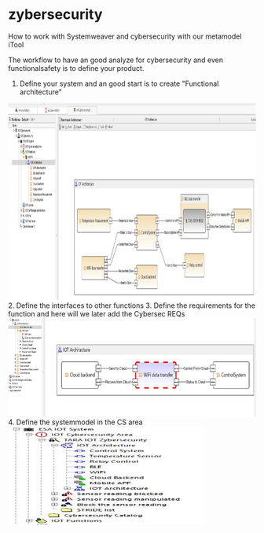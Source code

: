 # zybersecurity
How to work with Systemweaver and cybersecurity with our metamodel iTool

The workflow to have an good analyze for cybersecurity and even functionalsafety is to define your product. 
1. Define your system and an good start is to create "Functional architecture"
<img src="picture/IOT_architecture.jpg" alt="Functional architecture" width="800" height="400">
2. Define the interfaces to other functions
3. Define the requirements for the function and here will we later add the Cybersec REQs
<img src="picture/function_interface.jpg" alt="Functional architecture" width="800" height="200">
4. Define the systemmodel in the CS area
<img src="picture/cs_area.jpg" alt="Cybersecurity area" width="400" height="200">

